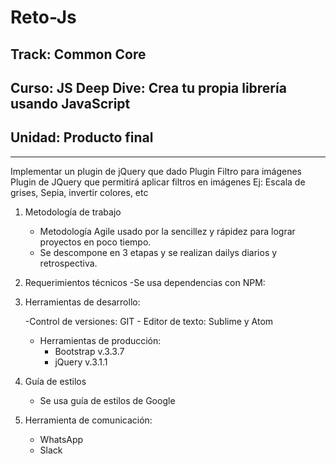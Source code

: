 # Reto-Js
## Track: Common Core
## Curso: JS Deep Dive: Crea tu propia librería usando JavaScript
## Unidad: Producto final
------------------------------------------------------------------
Implementar un plugin de jQuery que dado Plugin Filtro para imágenes
Plugin de JQuery que permitirá aplicar filtros en imágenes
Ej:
Escala de grises, Sepia, invertir colores, etc

1. Metodología de trabajo
	- Metodología Agile usado por la sencillez y rápidez para lograr proyectos en poco tiempo.
	- Se descompone en 3 etapas y se realizan dailys diarios y retrospectiva.

2. Requerimientos técnicos
	-Se usa dependencias con NPM:

3. Herramientas de desarrollo:

	-Control de versiones: GIT
		- Editor de texto: Sublime y Atom

	- Herramientas de producción:
		- Bootstrap v.3.3.7
		- jQuery v.3.1.1

4. Guía de estilos
	- Se usa guía de estilos de Google

5. Herramienta de comunicación:
	- WhatsApp
	- Slack
